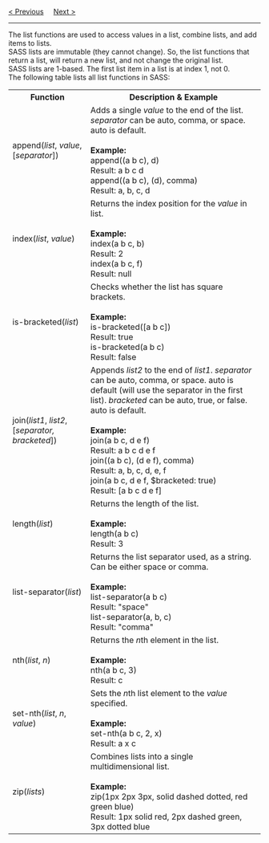 <a href="/CSS/SASS/Functions/Numeric.md">&lt; Previous</a>
&nbsp;&nbsp;&nbsp;
<a href="/CSS/SASS/Functions/Map.md">Next &gt;</a>
<hr>
The list functions are used to access values in a list, combine lists, and add items to lists.
<br>
SASS lists are immutable (they cannot change). So, the list functions that return a list, will return a new list, and not change the original list.
<br>
SASS lists are 1-based. The first list item in a list is at index 1, not 0.
<br>
The following table lists all list functions in SASS:
<table class="ws-table-all notranslate">
  <tr>
    <th>Function</th>
    <th>Description &amp; Example</th>
  </tr>
  <tr>
    <td>append(<em>list</em>, <em>value</em>, [<em>separator</em>])</td>
    <td>Adds a single <em>value</em> to the end of the list. <em>separator</em> 
    can be auto, comma, or space. auto is default.<br><br>
    <strong>Example:<br></strong>append((a b c), d)<br>Result: a b c d<br>append((a b c), (d), comma)<br>
    Result: a, b, c, d</td>
  </tr>
  <tr>
    <td>index(<em>list</em>, <em>value</em>)</td>
    <td>Returns the index position for the <em>value</em> in list.<br><br>
    <strong>Example:</strong><br>index(a b c, b)<br>Result: 2<br>index(a b c, f)<br>Result: null</td>
  </tr>
  <tr>
    <td>is-bracketed(<em>list</em>)</td>
    <td>Checks whether the list has square brackets.<br><br>
    <strong>Example:</strong><br>is-bracketed([a b c])<br>Result: true <br>is-bracketed(a b c)<br>Result: 
    false</td>
  </tr>
  <tr>
    <td>join(<em>list1</em>, <em>list2</em>, [<em>separator, bracketed</em>])</td>
    <td>Appends <em>list2</em> to the end of <em>list1</em>. <em>separator</em> 
    can be auto, comma, or space. auto is default (will use the separator in the 
    first list). <em>bracketed</em> can be auto, true, or false. auto is default.<br>
    <br>
    <strong>Example:</strong><br>join(a b c, d e f)<br>Result: a b c d e f<br>join((a b c), (d e f), 
    comma)<br>Result: a, b, c, d, e, f<br>join(a b c, d e f, $bracketed: true)<br>Result: 
    [a b c d e f]</td>
  </tr>
  <tr>
    <td>length(<em>list</em>)</td>
    <td>Returns the length of the list.<br><br>
    <strong>Example:</strong><br>length(a b c)<br>Result: 3</td>
  </tr>
  <tr>
    <td>list-separator(<em>list</em>)</td>
    <td>Returns the list separator used, as a string. Can be either space or 
    comma.<br><br>
    <strong>Example:</strong><br>list-separator(a b c)<br>Result: &quot;space&quot;<br>list-separator(a, b, c)<br>
    Result: &quot;comma&quot;</td>
  </tr>
  <tr>
    <td>nth(<em>list</em>, <em>n</em>)</td>
    <td>Returns the <em>n</em>th element in the list.<br><br>
    <strong>Example:</strong><br>nth(a b c, 3)<br>Result: c</td>
  </tr>
  <tr>
    <td>set-nth(<em>list</em>, <em>n</em>, <em>value</em>)</td>
    <td>Sets the <em>n</em>th list element to the <em>value</em> specified.<br>
    <br>
    <strong>Example:</strong><br>set-nth(a b c, 2, x)<br>Result: a x c</td>
  </tr>
  <tr>
    <td>zip(<em>lists</em>)</td>
    <td>Combines lists into a single multidimensional list.<br><br>
    <strong>Example:</strong><br>zip(1px 2px 3px, solid dashed dotted, red green blue)<br>Result: 1px 
    solid red, 2px dashed green, 3px dotted blue</td>
  </tr>
</table>

